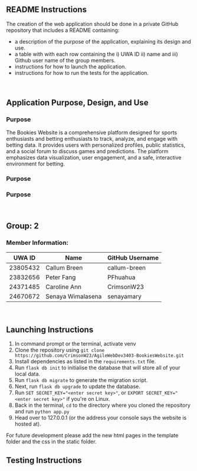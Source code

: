## README Instructions
The creation of the web application should be done in a private GitHub repository that includes a README containing:
- a description of the purpose of the application, explaining its design and use.
- a table with with each row containing the i) UWA ID ii) name and iii) Github user name of the group members.
- instructions for how to launch the application.
- instructions for how to run the tests for the application.
<br>

## Application Purpose, Design, and Use

### Purpose
The Bookies Website is a comprehensive platform designed for sports enthusiasts and betting enthusiasts to track, analyze, and engage with betting data. It provides users with personalized profiles, public statistics, and a social forum to discuss games and predictions. The platform emphasizes data visualization, user engagement, and a safe, interactive environment for betting.

### Purpose


### Purpose


 
<br>

## Group: 2
### Member Information:
| UWA ID  | Name             | GitHub Username |
|---------|------------------|-----------------|
|23805432 |Callum Breen      |callum-breen     |
|23832656 |Peter Fang        |PFhuahua         |
|24371485 |Caroline Ann      |CrimsonW23       |
|24670672 |Senaya Wimalasena |senayamary       |
<br>

## Launching Instructions
1. In command prompt or the terminal, activate venv
2. Clone the repository using `git clone https://github.com/CrimsonW23/AgileWebDev3403-BookiesWebsite.git`
3. Install dependencies as listed in the `requirements.txt` file.
4. Run `flask db init` to initialise the database that will store all of your local data.
5. Run `flask db migrate` to generate the migration script.
6. Next, run `flask db upgrade` to update the database.
7. Run `SET SECRET_KEY="<enter secret key>"`, or `EXPORT SECRET_KEY="<enter secret key>"` if you're on Linux.
8. Back in the terminal, `cd` to the directory where you cloned the repository and run `python app.py`
9. Head over to 127.0.0.1 (or the address your console says the website is hosted at).

For future development please add the new html pages in the template folder and the css in the static folder.
<br>

## Testing Instructions
<br>
